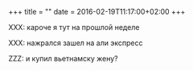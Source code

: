 +++
title = ""
date = 2016-02-19T11:17:00+02:00
+++

XXX: кароче я тут на прошлой неделе


XXX: нажрался зашел на али экспресс


ZZZ: и купил вьетнамску жену?


